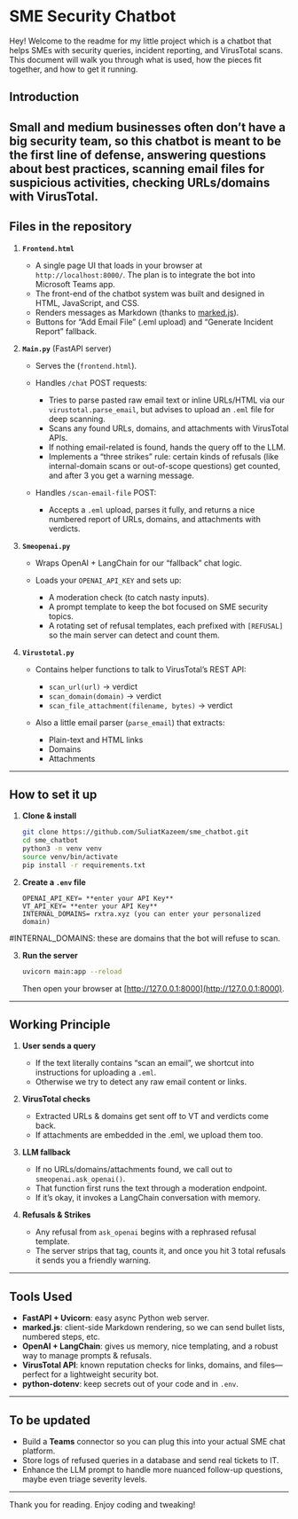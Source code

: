 # SME Security Chatbot

Hey! Welcome to the readme for my little project which is a chatbot that helps SMEs with security queries, incident reporting, and VirusTotal scans. This document will walk you through what is used, how the pieces fit together, and how to get it running. 


## Introduction

Small and medium businesses often don’t have a big security team, so this chatbot is meant to be the first line of defense, answering questions about best practices, scanning email files for suspicious activities, checking URLs/domains with VirusTotal.
---

## Files in the repository

1. **`Frontend.html`**

   - A single page UI that loads in your browser at `http://localhost:8000/`. The plan is to integrate the bot into Microsoft Teams app.
   - The front-end of the chatbot system was built and designed in HTML, JavaScript, and CSS.
   - Renders messages as Markdown (thanks to [marked.js](https://github.com/markedjs/marked)).
   - Buttons for “Add Email File” (.eml upload) and “Generate Incident Report” fallback.

2. **`Main.py`** (FastAPI server)

   - Serves the (`frontend.html`).
   - Handles `/chat` POST requests:

     * Tries to parse pasted raw email text or inline URLs/HTML via our `virustotal.parse_email`, but advises to upload an `.eml` file for deep scanning.
     * Scans any found URLs, domains, and attachments with VirusTotal APIs.
     * If nothing email-related is found, hands the query off to the LLM.
     * Implements a “three strikes” rule: certain kinds of refusals (like internal-domain scans or out-of-scope questions) get counted, and after 3 you get a warning message.

   - Handles `/scan-email-file` POST:

     * Accepts a `.eml` upload, parses it fully, and returns a nice numbered report of URLs, domains, and attachments with verdicts.

3. **`Smeopenai.py`**

   - Wraps OpenAI + LangChain for our “fallback” chat logic.
   - Loads your `OPENAI_API_KEY` and sets up:

     * A moderation check (to catch nasty inputs).
     * A prompt template to keep the bot focused on SME security topics.
     * A rotating set of refusal templates, each prefixed with `[REFUSAL] ` so the main server can detect and count them.

4. **`Virustotal.py`**

   - Contains helper functions to talk to VirusTotal’s REST API:

     * `scan_url(url)` → verdict
     * `scan_domain(domain)` → verdict
     * `scan_file_attachment(filename, bytes)` → verdict
   - Also a little email parser (`parse_email`) that extracts:

     * Plain-text and HTML links
     * Domains
     * Attachments

---

## How to set it up

1. **Clone & install**

    ```bash
   git clone https://github.com/SuliatKazeem/sme_chatbot.git
   cd sme_chatbot
   python3 -m venv venv
   source venv/bin/activate
   pip install -r requirements.txt
   ```

2. **Create a `.env` file**

   ```env
   OPENAI_API_KEY= **enter your API Key**
   VT_API_KEY= **enter your API Key**
   INTERNAL_DOMAINS= rxtra.xyz (you can enter your personalized domain)
   ```

  #INTERNAL_DOMAINS: these are domains that the bot will refuse to scan.

3. **Run the server**

   ```bash
   uvicorn main:app --reload
   ```

   Then open your browser at [http://127.0.0.1:8000](http://127.0.0.1:8000).

---

## Working Principle

1. **User sends a query**

   - If the text literally contains “scan an email”, we shortcut into instructions for uploading a `.eml`.
   - Otherwise we try to detect any raw email content or links.

2. **VirusTotal checks**

   - Extracted URLs & domains get sent off to VT and verdicts come back.
   - If attachments are embedded in the .eml, we upload them too.

3. **LLM fallback**

   - If no URLs/domains/attachments found, we call out to `smeopenai.ask_openai()`.
   - That function first runs the text through a moderation endpoint.
   - If it’s okay, it invokes a LangChain conversation with memory.

4. **Refusals & Strikes**

   - Any refusal from `ask_openai` begins with a rephrased refusal template.
   - The server strips that tag, counts it, and once you hit 3 total refusals it sends you a friendly warning.

---

## Tools Used

- **FastAPI + Uvicorn**: easy async Python web server.
- **marked.js**: client-side Markdown rendering, so we can send bullet lists, numbered steps, etc.
- **OpenAI + LangChain**: gives us memory, nice templating, and a robust way to manage prompts & refusals.
- **VirusTotal API**: known reputation checks for links, domains, and files—perfect for a lightweight security bot.
- **python-dotenv**: keep secrets out of your code and in `.env`.

---

## To be updated

- Build a **Teams** connector so you can plug this into your actual SME chat platform.
- Store logs of refused queries in a database and send real tickets to IT.
- Enhance the LLM prompt to handle more nuanced follow-up questions, maybe even triage severity levels.

---

Thank you for reading. Enjoy coding and tweaking!